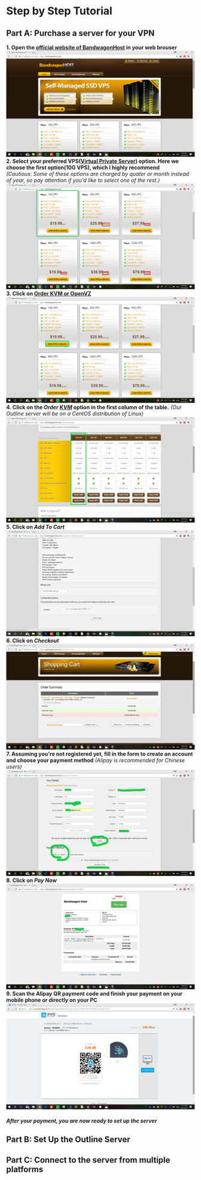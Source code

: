 # Step by Step Tutorial
## Part A: Purchase a server for your VPN
  **1. Open the [official website of BandwagonHost](https://bandwagonhost.com/) in your web brouser**     
  ![The official website](pictures/bwh-index.png)
  **2. Select your preferred VPS([Virtual Private Server](https://en.wikipedia.org/wiki/Virtual_private_server)) option. Here we choose the first option(10G VPS), which I highly recommend**   
  *(Cautious: Some of these options are charged by quater or month instead of year, so pay attention if you'd like to select one of the rest.)*   
   ![options](pictures/bwh-options-1.png)
  **3. Click on [Order KVM or OpenVZ](https://bandwagonhost.com/vps-hosting.php)**  
   ![options](pictures/bwh-options-2.png)
  **4. Click on the *Order [KVM](https://www.linux-kvm.org/page/Main_Page)* option in the first column of the table.**  *(Our Outline server will be on a CentOS distribution of Linux)*
   ![select order kvm](pictures/order-kvm-1.png)
  **5. Click on *Add To Cart***
   ![add to cart](pictures/add-to-cart.png)  
  **6. Click on *Checkout***
   ![checkout](pictures/checkout.png)
  **7. Assuming you're not registered yet, fill in the form to create an account and choose your payment method** *(Alipay is recommended for Chinese users)*
   ![register & payment](pictures/register-pay-1.png)
  **8. Click on *Pay Now***
  ![Pay Now](pictures/pay-now-1.png)
  **9. Scan the Alipay QR payment code and finish your payment on your mobile phone or directly on your PC**
  ![Alipay](pictures/alipay.png)
#### *After your payment, you are now ready to set up the server*
  

## Part B: Set Up the Outline Server   
  
  
 
  
## Part C: Connect to the server from multiple platforms
  